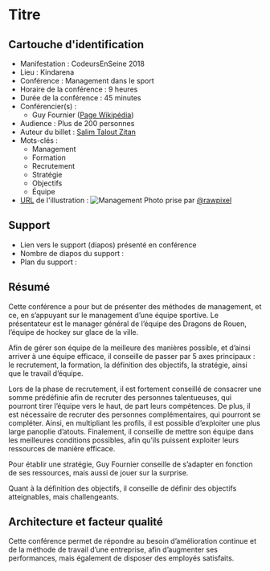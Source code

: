 # Titre

## Cartouche d'identification

- Manifestation : CodeursEnSeine 2018
- Lieu : Kindarena
- Conférence : Management dans le sport
- Horaire de la conférence : 9 heures
- Durée de la conférence : 45 minutes
- Conférencier(s) :
  - Guy Fournier ([Page Wikipédia](https://fr.wikipedia.org/wiki/Guy_Fournier_(hockey_sur_glace)))
- Audience : Plus de 200 personnes
- Auteur du billet : [Salim Talout Zitan](https://github.com/salimtalout)
- Mots-clés :
  - Management
  - Formation
  - Recrutement
  - Stratégie
  - Objectifs
  - Équipe
- [URL](https://unsplash.com/photos/mqpMdf1MeRE) de l'illustration : ![Management](management.jpg) Photo prise par [@rawpixel](https://unsplash.com/@rawpixel)

## Support

- Lien vers le support (diapos) présenté en conférence
- Nombre de diapos du support :
- Plan du support :

## Résumé

Cette conférence a pour but de présenter des méthodes de management, et ce, en s’appuyant sur le management d’une équipe sportive. Le présentateur est le manager général de l’équipe des Dragons de Rouen, l’équipe de hockey sur glace de la ville.

Afin de gérer son équipe de la meilleure des manières possible, et d’ainsi arriver à une équipe efficace, il conseille de passer par 5 axes principaux : le recrutement, la formation, la définition des objectifs, la stratégie, ainsi que le travail d’équipe.

Lors de la phase de recrutement, il est fortement conseillé de consacrer une somme prédéfinie afin de recruter des personnes talentueuses, qui pourront tirer l’équipe vers le haut, de part leurs compétences. De plus, il est nécessaire de recruter des personnes complémentaires, qui pourront se compléter.  Ainsi, en multipliant les profils, il est possible d’exploiter une plus large panoplie d’atouts. Finalement, il conseille de mettre son équipe dans les meilleures conditions possibles, afin qu’ils puissent exploiter leurs ressources de manière efficace. 

Pour établir une stratégie, Guy Fournier conseille de s’adapter en fonction de ses ressources, mais aussi de jouer sur la surprise.

Quant à la définition des objectifs, il conseille de définir des objectifs atteignables, mais challengeants.


## Architecture et facteur qualité

Cette conférence permet de répondre au besoin d’amélioration continue et de la méthode de travail d’une entreprise, afin d’augmenter ses performances, mais également de disposer des employés satisfaits.
